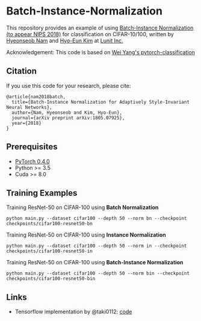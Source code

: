 # Batch-Instance-Normalization

This repository provides an example of using [Batch-Instance Normalization (to appear NIPS 2018)](https://arxiv.org/abs/1805.07925) for classification on CIFAR-10/100, written by [Hyeonseob Nam](https://www.linkedin.com/in/hyeonseob-nam/) and [Hyo-Eun Kim](https://www.linkedin.com/in/hekim0530/) at [Lunit Inc.](https://lunit.io/)

Acknowledgement: This code is based on [Wei Yang's pytorch-classification](https://github.com/bearpaw/pytorch-classification)

## Citation
If you use this code for your research, please cite:
```
@article{nam2018batch,
  title={Batch-Instance Normalization for Adaptively Style-Invariant Neural Networks},
  author={Nam, Hyeonseob and Kim, Hyo-Eun},
  journal={arXiv preprint arXiv:1805.07925},
  year={2018}
}
```

## Prerequisites
- [PyTorch 0.4.0](https://pytorch.org/)
- Python >= 3.5
- Cuda >= 8.0

## Training Examples
Training ResNet-50 on CIFAR-100 using **Batch Normalization**
```
python main.py --dataset cifar100 --depth 50 --norm bn --checkpoint checkpoints/cifar100-resnet50-bn
```
Training ResNet-50 on CIFAR-100 using **Instance Normalization**
```
python main.py --dataset cifar100 --depth 50 --norm in --checkpoint checkpoints/cifar100-resnet50-in
```
Training ResNet-50 on CIFAR-100 using **Batch-Instance Normalization**
```
python main.py --dataset cifar100 --depth 50 --norm bin --checkpoint checkpoints/cifar100-resnet50-bin
```

## Links
- Tensorflow implementation by @taki0112: [code](https://github.com/taki0112/Batch_Instance_Normalization-Tensorflow)
